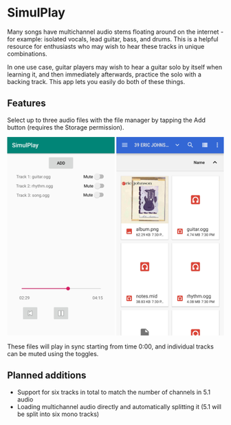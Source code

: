 # SimulPlay
Many songs have multichannel audio stems floating around on the internet - for example: isolated vocals, lead guitar, bass, and drums. This is a helpful resource for enthusiasts who may wish to hear these tracks in unique combinations.

In one use case, guitar players may wish to hear a guitar solo by itself when learning it, and then immediately afterwards, practice the solo with a backing track. This app lets you easily do both of these things.

## Features
Select up to three audio files with the file manager by tapping the Add button (requires the Storage permission).

<img src="https://raw.githubusercontent.com/radiyodi/SimulPlay/master/app/src/main/res/mipmap-xxhdpi/screenshot_1.jpg" width="250">     <img src="https://github.com/radiyodi/SimulPlay/blob/master/app/src/main/res/mipmap-xxhdpi/screenshot_2.jpg?raw=true" width="250">

These files will play in sync starting from time 0:00, and individual tracks can be muted using the toggles.

## Planned additions
* Support for six tracks in total to match the number of channels in 5.1 audio
* Loading multichannel audio directly and automatically splitting it (5.1 will be split into six mono tracks)
